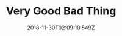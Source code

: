 ---
title: Very Good Bad Thing
artist: Mother Mother
date: 2018-11-30T02:09:10.549Z
cover: tumblr_odnacvmu5u1vfaqyoo1_1280.jpg
styles:
  - Indie Rock
links:
  spotify: https://open.spotify.com/album/5YywOUCkZuTWzEThxrDEIu?si=iSkCX3uFS32PNU4zLSks4g
  youtube: https://music.youtube.com/watch?v=gsYDpUetROE
  applemusic: https://itunes.apple.com/us/album/very-good-bad-thing/974696853?uo=4
  soundcloud: ""
  bandcamp: ""
  googleplay: https://play.google.com/music/m/Birncqul2tdcpfhnschjzo3w3f4?signup_if_needed=1
  deezer: https://www.deezer.com/album/8965799
---